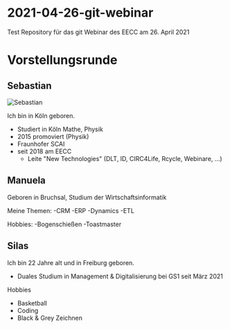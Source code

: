 # 2021-04-26-git-webinar
Test Repository für das git Webinar des EECC am 26. April 2021

# Vorstellungsrunde

## Sebastian

![Sebastian](ses_2018_08-round.png)

Ich bin in Köln geboren.

- Studiert in Köln Mathe, Physik
- 2015 promoviert (Physik)
- Fraunhofer SCAI 
- seit 2018 am EECC
  - Leite "New Technologies" (DLT, ID, CIRC4Life, Rcycle, Webinare, ...)

## Manuela
Geboren in Bruchsal, Studium der Wirtschaftsinformatik

Meine Themen: 
-CRM
-ERP
-Dynamics
-ETL

Hobbies: 
-Bogenschießen
-Toastmaster

## Silas

Ich bin 22 Jahre alt und in Freiburg geboren.

- Duales Studium in Management & Digitalisierung bei GS1 seit März 2021

Hobbies
- Basketball
- Coding
- Black & Grey Zeichnen 
